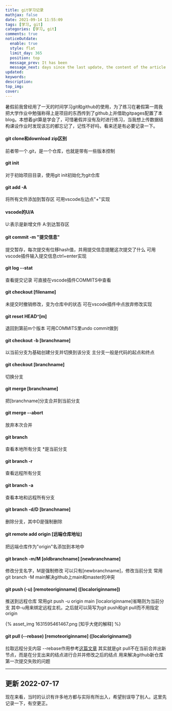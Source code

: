 ```yaml
---
title: git学习记录
mathjax: false
date: 2021-09-14 11:55:09
tags: [学习, git]
categories: [学习, git]
comments: true
noticeOutdate:
  enable: true
  style: flat
  limit_day: 365
  position: top
  message_prev: It has been
  message_next: days since the last update, the content of the article may be outdated.
updated:
keywords:
description:
top_img:
cover:
---
```


暑假前我曾经用了一天的时间学习git和github的使用，为了练习在暑假第一周我把大学作业中勉强称得上是项目的东西传到了github上并借助gitpages配置了本blog。本想着git算是学会了，可惜暑假并没有及时进行练习，当我想上传数据结构课设作业时发现该忘的都忘记了，记性不好吗，看来还是有必要记录一下。

<!-- more -->

#### git clone和download zip区别
前者带一个.git，是一个仓库，也就是带有一些版本控制

#### git init
对于初始项目目录，使用git init初始化为git仓库

#### git add -A
将所有文件添加到暂存区
可用vscode左边点"+"实现

#### vscode的U/A
U:表示是新增文件
A:到达暂存区

#### git commit -m "提交信息"
提交暂存，每次提交有位移hash值，并用提交信息提醒这次提交了什么
可用vscode插件输入提交信息ctrl+enter实现

#### git log --stat
查看提交记录
可直接在vscode插件COMMITS中查看

#### git checkout [filename]
未提交时撤销修改，变为仓库中的状态
可在vscode插件中点放弃修改实现

#### git reset HEAD^[m]
退回到第前m个版本
可用COMMITS里undo commit做到

#### git checkout -b [branchname]
以当前分支为基础创建分支并切换到该分支
主分支一般是代码的起点和终点

#### git checkout [branchname]
切换分支

#### git merge [branchname]
把[branchname]分支合并到当前分支

#### git merge --abort
放弃本次合并

#### git branch
查看本地所有分支
*是当前分支

#### git branch -r
查看远程所有分支

#### git branch -a
查看本地和远程所有分支

#### git branch -d/D [branchname]
删除分支，其中D是强制删除

#### git remote add origin [远端仓库地址]
把远端仓库作为"origin"名添加到本地中

#### git branch -m/M [oldbranchname] [newbranchname]
修改分支名字，M是强制修改
可以只有[newbranchname]，修改当前分支
常用git branch -M main解决github上main和master的冲突

#### git push (-u) [remoteoriginname] ([localoriginname])
推送到远程仓库
常用git push -u origin main
[localoriginname]省略则为当前分支
其中-u用来绑定远程主机，之后就可以简写为git push和git pull而不用指定origin
<!-- ![](1631595461467.png) -->
{% asset_img 1631595461467.png [知乎大佬的解释] %}
<!-- > `$ git push origin`
上面命令表示，将当前分支推送到origin主机的对应分支。
如果当前分支只有一个追踪分支，那么主机名都可以省略。
`$ git push`
如果当前分支与多个主机存在追踪关系，那么这个时候-u选项会指定一个默认主机，这样后面就可以不加任何参数使用git push。
`$ git push -u origin master`
上面命令将本地的master分支推送到origin主机，同时指定origin为默认主机，后面就可以不加任何参数使用git push了。 -->

#### git pull (--rebase) [remoteoriginname] ([localoriginname])
拉取远程分支内容
--rebase作用参考[这篇文章](https://blog.csdn.net/yao_hou/article/details/108178717)
其实就是git pull不在当前合并出新节点，而是在分支出来的结点进行合并并修改之后的结点
用来解决github新仓库第一次提交失败的问题

---

## 更新 2022-07-17

现在来看，当时的认识有许多地方都与实际有所出入，希望别误导了别人。这里先记录一下，有空更正。